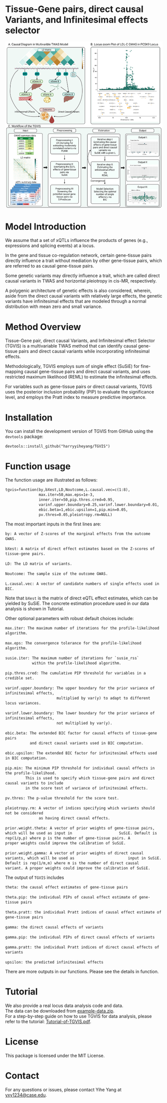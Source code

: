 Tissue-Gene pairs, direct causal Variants, and Infinitesimal effects
selector
================

![](Overview.png)

# Model Introduction

We assume that a set of xQTLs influence the products of genes (e.g.,
expressions and splicing events) at a locus.

In the gene and tissue co-regulation network, certain gene-tissue pairs
directly influence a trait without mediation by other gene-tissue pairs,
which are referred to as causal gene-tissue pairs.

Some genetic variants may directly influence a trait, which are called
direct causal variants in TWAS and horizontal pleiotropy in cis-MR,
respectively.

A polygenic architecture of genetic effects is also considered, wherein,
aside from the direct causal variants with relatively large effects, the
genetic variants have infinitesimal effects that are modeled through a
normal distribution with mean zero and small variance.

# Method Overview

Tissue-Gene pair, direct causal Variants, and Infinitesimal effect
Selector (TGVIS) is a multivariable TWAS method that can identify causal
gene-tissue pairs and direct causal variants while incorporating
infinitesimal effects.

Methodologically, TGVIS employs sum of single effect (SuSiE) for
fine-mapping causal gene-tissue pairs and direct causal variants, and
uses restricted maximum likelihood (REML) to estimate the infinitesimal
effects.

For variables such as gene-tissue pairs or direct causal variants, TGVIS
uses the posterior inclusion probability (PIP) to evaluate the
significance level, and employs the Pratt index to measure predictive
importance.

# Installation

You can install the development version of TGVIS from GitHub using the
`devtools` package:

    devtools::install_github("harryyiheyang/TGVIS")

# Function usage

The function usage are illustrated as follows:

    tgvis=function(by,bXest,LD,Noutcome,L.causal.vec=c(1:8),
                   max.iter=50,max.eps=1e-3,
                   inner.iter=50,pip.thres.cred=0.95,
                   varinf.upper.boundary=0.25,varinf.lower.boundary=0.01,
                   ebic.beta=1,ebic.upsilon=1,pip.min=0.05,
                   pv.thres=0.05,pleiotropy.rm=NULL)

The most important inputs in the first lines are:

    by: A vector of Z-scores of the marginal effects from the outcome GWAS.

    bXest: A matrix of direct effect estimates based on the Z-scores of tissue-gene pairs.

    LD: The LD matrix of variants.

    Noutcome: The sample size of the outcome GWAS.

    L.causal.vec: A vector of candidate numbers of single effects used in BIC.

Note that `bXest` is the matrix of direct eQTL effect estimates, which
can be yielded by SuSiE. The concrete estimation procedure used in our
data analysis is shown in Tutorial.

Other optional parameters with robust default choices include:

    max.iter: The maximum number of iterations for the profile-likelihood algorithm. 

    max.eps: The convergence tolerance for the profile-likelihood algorithm. 

    susie.iter: The maximum number of iterations for `susie_rss` 
                within the profile-likelihood algorithm. 
                
    pip.thres.cred: The cumulative PIP threshold for variables in a credible set. 

    varinf.upper.boundary: The upper boundary for the prior variance of infinitesimal effects, 
                           multiplied by var(y) to adapt to different locus variances. 
                           
    varinf.lower.boundary: The lower boundary for the prior variance of infinitesimal effects, 
                           not multiplied by var(y).
                           
    ebic.beta: The extended BIC factor for causal effects of tissue-gene pairs 
               and direct causal variants used in BIC computation. 
               
    ebic.upsilon: The extended BIC factor for infinitesimal effects used in BIC computation.

    pip.min: The minimum PIP threshold for individual causal effects in the profile-likelihood. 
             This is used to specify which tissue-gene pairs and direct causal variants to include 
             in the score test of variance of infinitesimal effects. 
             
    pv.thres: The p-value threshold for the score test. 

    pleiotropy.rm: A vector of indices specifying which variants should not be considered 
                   as having direct causal effects.
                   
    prior.weight.theta: A vector of prior weights of gene-tissue pairs, which will be used as input in                     SuSiE. Default is rep(1/p,p) where p is the number of gene-tissue pairs. A                        proper weights could improve the calibration of SuSiE.

    prior.weight.gamma: A vector of prior weights of direct causal variants, which will be used as                        input in SuSiE. Default is rep(1/m,m) where m is the number of direct causal                      variant. A proper weights could improve the calibration of SuSiE.

The output of `TGVIS` includes

    theta: the causal effect estimates of gene-tissue pairs

    theta.pip: the individual PIPs of causal effect estimate of gene-tissue pairs

    theta.pratt: the individual Pratt indices of causal effect estimate of gene-tissue pairs

    gamma: the direct causal effects of variants 

    gamma.pip: the individual PIPs of direct causal effects of variants 

    gamma.pratt: the individual Pratt indices of direct causal effects of variants 

    upsilon: the predicted infinitesimal effects

There are more outputs in our functions. Please see the details in
function.

# Tutorial

We also provide a real locus data analysis code and data.  
The data can be downloaded from
[example-data.zip](https://www.dropbox.com/scl/fi/bak3faecdbb2bwx5k1xmv/TGVIS_example_data.zip?rlkey=qc9crltgviiarm1wycyfxoi6o&st=ap1rymva&dl=0).  
For a step-by-step guide on how to use TGVIS for data analysis, please
refer to the tutorial:
[Tutorial-of-TGVIS.pdf](Tutorial%20of%20TGVIS.pdf).

# License

This package is licensed under the MIT License.

# Contact

For any questions or issues, please contact Yihe Yang at
<yxy1234@case.edu>.
